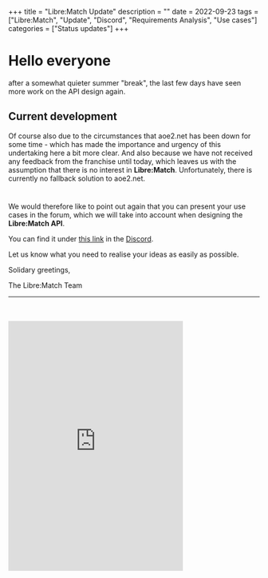 +++
title = "Libre:Match Update"
description = ""
date = 2022-09-23
tags = ["Libre:Match", "Update", "Discord", "Requirements Analysis", "Use cases"]
categories = ["Status updates"]
+++

# Hello everyone

after a somewhat quieter summer "break", the last few days have seen more work on the API design again.

## Current development

Of course also due to the circumstances that aoe2.net has been down for some time - which has made the importance and urgency of this undertaking here a bit more clear.
And also because we have not received any feedback from the franchise until today, which leaves us with the assumption that there is no interest in **Libre:Match**.
Unfortunately, there is currently no fallback solution to aoe2.net.

#

We would therefore like to point out again that you can present your use cases in the forum, which we will take into account when designing the **Libre:Match API**.

You can find it under [this link](https://discord.com/channels/952812514272489503/1022798400887996457) in the [Discord](https://discord.gg/MvuusBxtuB).

Let us know what you need to realise your ideas as easily as possible.

Solidary greetings,

The Libre:Match Team
<br>
_____________________
<br>
<br>
<iframe src="https://discord.com/widget?id=952812514272489503&theme=dark" width="350" height="500" allowtransparency="true" frameborder="0" sandbox="allow-popups allow-popups-to-escape-sandbox allow-same-origin allow-scripts"></iframe>
